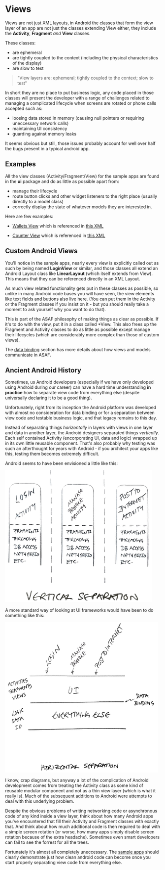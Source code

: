 
# Views
Views are not just XML layouts, in Android the classes that form the view layer of an app are not just the classes extending View either, they include the **Activity**, **Fragment** *and* **View** classes.

These classes:

- are ephemeral
- are tightly coupled to the context (including the physical characteristics of the display)
- are slow to test

> "View layers are: ephemeral; tightly coupled to the context; slow to test"


In short they are no place to put business logic, any code placed in those classes will present the developer with a range of challenges related to managing a complicated lifecycle when screens are rotated or phone calls accepted such as:

- loosing data stored in memory (causing null pointers or requiring uneccessary network calls)
- maintaining UI consistency
- guarding against memory leaks

It seems obvious but still, those issues probably account for well over half the bugs present in a typical android app.


## Examples

All the view classes (Activity/Fragment/View) for the sample apps are found in the **ui** package and do as little as possible apart from:

- manage their lifecycle
- route button clicks and other widget listeners to the right place (usually directly to a model class)
- correctly display the state of whatever models they are interested in.


Here are few examples:

- [Wallets View](https://github.com/erdo/asaf-project/blob/master/example01databinding/src/main/java/foo/bar/example/asafdatabinding/ui/wallet/WalletsView.java) which is referenced in [this XML](https://github.com/erdo/asaf-project/blob/master/example01databinding/src/main/res/layout/fragment_wallet.xml)

- [Counter View](https://github.com/erdo/asaf-project/blob/master/example02threading/src/main/java/foo/bar/example/asafthreading/ui/CounterView.java) which is referenced in [this XML](https://github.com/erdo/asaf-project/blob/master/example02threading/src/main/res/layout/fragment_counter.xml)



## Custom Android Views

You'll notice in the sample apps, nearly every view is explicitly called out as such by being named **LoginView** or similar, and those classes all extend an Android Layout class like **LinearLayout** (which itself extends from View). This means that they can be referenced directly in an XML Layout.

As much view related functionality gets put in these classes as possible, so unlike in many Android code bases you will have seen, the view elements like text fields and buttons also live here. (You can put them in the Activity or the Fragment classes if you insist on it - but you should really take a moment to ask yourself why you want to do that).

This is part of the ASAF philosophy of making things as clear as possible. If it's to do with the view, put it in a class called *View. This also frees up the Fragment and Activity classes to do as little as possible except manage their lifecycles (which are considerably more complex than those of custom views).

The [data binding](/asaf-project/03-databinding.html#shoom) section has more details about how views and models communicate in ASAF.


## Ancient Android History

Sometimes, us Android developers (especially if we have only developed using Android during our career) can have a hard time understanding **in practice** how to separate view code from everything else (despite universally declaring it to be a good thing).

Unfortunately, right from its inception the Android platform was developed with almost no consideration for data binding or for a separation between view code and testable business logic, and that legacy remains to this day.

Instead of separating things *horizontally* in layers with views in one layer and data in another layer, the Android designers separated things *vertically*. Each self contained Activity (encorporating UI, data and logic) wrapped up in its own little reusable component. That's also probably why testing was such an afterthought for years with Android - if you architect your apps like this, testing them becomes extremely difficult.

Android seems to have been envisioned a little like this:

![vertical separation](img/vertical-separation.png)

A more standard way of looking at UI frameworks would have been to do something like this:

![horizontal separation](img/horizontal-separation.png)

I know, crap diagrams, but anyway a lot of the complication of Android development comes from treating the Activity class as some kind of reusable modular component and not as a thin view layer (which is what it really is). Much of the subsequent additions to Android were attempts to deal with this underlying problem.

Despite the obvious problems of writing networking code or asynchronous code of any kind inside a view layer, think about how many Android apps you've encountered that fill their Activity and Fragment classes with exactly that. And think about how much additional code is then required to deal with a simple screen rotation (or worse, how many apps simply disable screen rotation because of the extra headache). Sometimes even smart developers can fail to see the forrest for all the trees.

Fortunately it's almost all completely uneccessary. The [sample apps](https://erdo.github.io/asaf-project/#sample-apps) should clearly demonstrate just how clean android code can become once you start properly separating view code from everything else.


